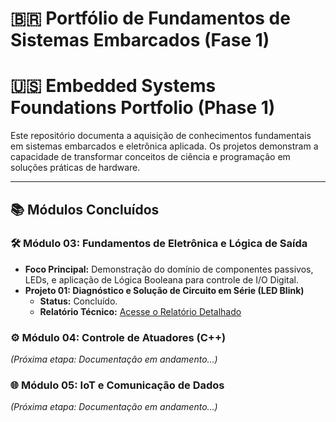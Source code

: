 # 🇧🇷 Portfólio de Fundamentos de Sistemas Embarcados (Fase 1)
# 🇺🇸 Embedded Systems Foundations Portfolio (Phase 1)

Este repositório documenta a aquisição de conhecimentos fundamentais em sistemas embarcados e eletrônica aplicada. Os projetos demonstram a capacidade de transformar conceitos de ciência e programação em soluções práticas de hardware.

---

## 📚 Módulos Concluídos

### 🛠️ Módulo 03: Fundamentos de Eletrônica e Lógica de Saída
* **Foco Principal:** Demonstração do domínio de componentes passivos, LEDs, e aplicação de Lógica Booleana para controle de I/O Digital.
* **Projeto 01: Diagnóstico e Solução de Circuito em Série (LED Blink)**
    * **Status:** Concluído.
    * **Relatório Técnico:** [Acesse o Relatório Detalhado](03_Analog_Sensing_Logic/01_LED_Blink_Diagnosis/README.md)

### ⚙️ Módulo 04: Controle de Atuadores (C++)
*(Próxima etapa: Documentação em andamento...)*

### 🌐 Módulo 05: IoT e Comunicação de Dados
*(Próxima etapa: Documentação em andamento...)*